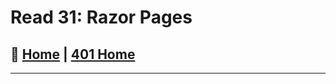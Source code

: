 # Read 31: Razor Pages

## 🏡 [**Home**](https://mistidinzy.github.io/ReadingNotes/) | [**401 Home**](https://bit.ly/3EcMrF6)

---
